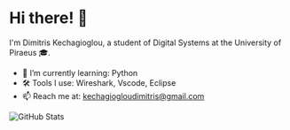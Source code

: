 # Hi there! 👋

I'm Dimitris Kechagioglou, a student of Digital Systems at the University of Piraeus 🎓.

- 🌱 I’m currently learning: Python
- 🛠️ Tools I use: Wireshark, Vscode, Eclipse
- 📫 Reach me at: kechagiogloudimitris@gmail.com


![GitHub Stats](https://github-readme-stats.vercel.app/api?username=dimitriskex&show_icons=true&theme=dark)
